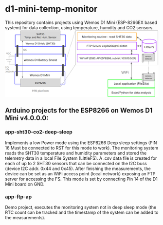 # d1-mini-temp-monitor
This repository contains projects using Wemos D1 Mini (ESP-8266EX based system) for data collection, using temperature, humdity and CO2 sensors.
![alt text](https://github.com/brunocasu/d1-mini-temp-monitor/blob/master/doc/system_arch.png?raw=true)

## Arduino projects for the ESP8266 on Wemos D1 Mini v4.0.0.0:
### app-sht30-co2-deep-sleep
Implements a low Power mode using the ESP8266 Deep sleep settings (PIN 16 Must be connected to RST for this mode to work).
The monitoring system reads the SHT30 temperature and humidity parameters and stored the telemetry data in a local File System (LittleFS).
A .csv data file is created for each of up to 2 SHT30 sensors that can be connected on the I2C buss (device I2C addr. 0x44 and 0x45).
After finishing the measurements, the device can be set as an WiFi access point (local network) exposing an FTP server for accessing the FS.
This mode is set by connecting Pin 14 of the D1 Mini board on GND.


### app-ftp-ap
Demo project, executes the monitoring system not in deep sleep mode (the RTC count can be tracked and the timestamp of the system can be added to the measurements).

